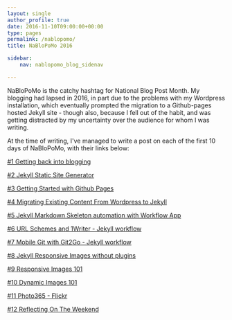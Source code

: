 ```yaml
---
layout: single
author_profile: true
date: 2016-11-10T09:00:00+00:00
type: pages
permalink: /nablopomo/
title: NaBloPoMo 2016

sidebar:
    nav: nablopomo_blog_sidenav

---
```

NaBloPoMo is the catchy hashtag for National Blog Post Month.
My blogging had lapsed in 2016, in part due to the problems with my Wordpress installation, which eventually prompted the migration to a Github-pages hosted Jekyll site - though also, because I fell out of the habit, and was getting distracted by my uncertainty over the audience for whom I was writing.

At the time of writing, I've managed to write a post on each of the first 10 days of NaBloPoMo, with their links below:


[&#35;1 Getting back into blogging](/2016/11/01/Getting-back-into-blogging)

[&#35;2 Jekyll Static Site Generator](/2016/11/02/Jekyll-Static-Site-Generator)

[&#35;3 Getting Started with Github Pages](/2016/11/03/getting-started-with-github-pages)

[&#35;4 Migrating Existing Content From Wordpress to Jekyll ](/2016/11/04/Migrating-Existing-Content-From-Wordpress-to-Jekyll)

[&#35;5 Jekyll Markdown Skeleton automation with Workflow App](/2016/11/05/Jekyll-Markdown-Skeleton-automation-with-Workflow-App)

[&#35;6 URL Schemes and 1Writer - Jekyll workflow](/2016/11/06/URL-Schemes-and-1Writer---Jekyll-workflow)

[&#35;7 Mobile Git with Git2Go - Jekyll workflow](/2016/11/07/Mobile-Git-with-Git2Go---Jekyll-workflow)

[&#35;8 Jekyll Responsive Images without plugins](/2016/11/08/Jekyll-Responsive-Images-without-plugins-after)

[&#35;9 Responsive Images 101](/2016/11/09/Responsive-Images-101)

[&#35;10 Dynamic Images 101](/2016/11/10/Dynamic-Images-101)

[&#35;11 Photo365 - Flickr](/2016/11/11/Photo365---Flickr-API)

[&#35;12 Reflecting On The Weekend](/2016/11/12/Reflecting-On-The-Weekend)
